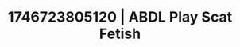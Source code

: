 ---
categories:
- 3D erotic games
- AI-generated
- Pillow talk
- Tattooed beauties
- ASMR
- Delicate restraint
- Cosplay
- Erotic hair pulling
image: /assets/images/1746723805120.jpg
layout: post
seo:
  description: Featured content with artistic Scat Fetish, ABDL Play. HD images available.
  keywords: Scat Fetish, ABDL Play
  og_image: /assets/images/1746723805120.jpg
  schema_type: VisualArtwork
tags:
- ABDL Play
- Scat Fetish
- '#1746723805120'
title: 1746723805120 | ABDL Play Scat Fetish
---